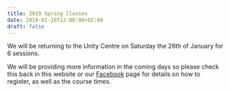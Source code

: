 ```yaml
---
title: 2019 Spring Classes
date: 2019-01-16T12:00:00+02:00
draft: false
---
```


We will be returning to the Unity Centre on Saturday the 26th of January for 6 sessions.

We will be providing more information in the coming days so please check this
back in this website or our [Facebook](https://www.facebook.com/CoderDojoNavan/)
page for details on how to register, as well as the course times.
